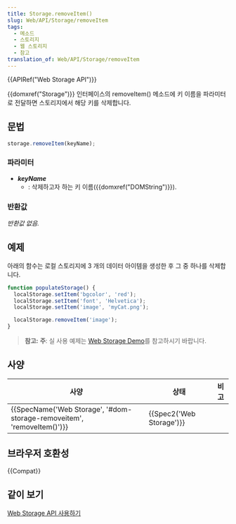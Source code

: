 ```yaml
---
title: Storage.removeItem()
slug: Web/API/Storage/removeItem
tags:
  - 메소드
  - 스토리지
  - 웹 스토리지
  - 참고
translation_of: Web/API/Storage/removeItem
---
```

{{APIRef("Web Storage API")}}

{{domxref("Storage")}} 인터페이스의 removeItem() 메소드에 키 이름을 파라미터로 전달하면 스토리지에서 해당 키를 삭제합니다.

## 문법

```js
storage.removeItem(keyName);
```

### 파라미터

- _**keyName**_
  - : 삭제하고자 하는 키 이름({{domxref("DOMString")}}).

### 반환값

_반환값 없음._

## 예제

아래의 함수는 로컬 스토리지에 3 개의 데이터 아이템을 생성한 후 그 중 하나를 삭제합니다.

```js
function populateStorage() {
  localStorage.setItem('bgcolor', 'red');
  localStorage.setItem('font', 'Helvetica');
  localStorage.setItem('image', 'myCat.png');

  localStorage.removeItem('image');
}
```

> **참고:** **주**: 실 사용 예제는 [Web Storage Demo](https://github.com/mdn/web-storage-demo)를 참고하시기 바랍니다.

## 사양

| 사양                                                                                         | 상태                             | 비고 |
| -------------------------------------------------------------------------------------------- | -------------------------------- | ---- |
| {{SpecName('Web Storage', '#dom-storage-removeitem', 'removeItem()')}} | {{Spec2('Web Storage')}} |      |

## 브라우저 호환성

{{Compat}}

## 같이 보기

[Web Storage API 사용하기](/ko/docs/Web/API/Web_Storage_API/Using_the_Web_Storage_API)
